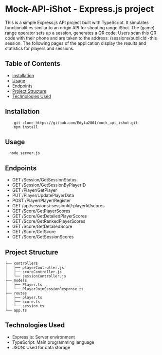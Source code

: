 # Mock-API-iShot - Express.js project

This is a simple Express.js API project built with TypeScript. It simulates functionalities similar to an origin API for shooting range iShot.
The (game) range operator sets up a session, generates a QR code.
Users scan this QR code with their phone and are taken to the address:
/sessions/publicId -this session.
The following pages of the application display the results and statistics for players and sessions.

## Table of Contents

-   [Installation](#installation)
-   [Usage](#usage)
-   [Endpoints](#endpoints)
-   [Project Structure](#project-structure)
-   [Technologies Used](#technologies-used)

## Installation

```
    git clone https://github.com/Edyta2801/mock_api_ishot.git
    npm install
```

## Usage

```
  node server.js
```

## Endpoints

-   GET /Session/GetSessionStatus
-   GET /Session/GetSessionByPlayerID
-   GET /Player/GetPlayer
-   PUT /Player/UpdatePlayerData
-   POST /Player/Player/Register
-   GET /api/sessions/:sessionId/:playerId/scores
-   GET /Score/GetPlayerScores
-   GET /Score/GetDetailedPlayerScores
-   GET /Score/GetRankedPlayerScores
-   GET /Score/GetDetailedScore
-   GET /Score/GetScore
-   GET /Score/GetSessionScores

## Project Structure

```
├── controllers
│   ├── playerController.js
│   ├── scoreController.js
│   └── sessionController.js
├── models
│   ├── Player.ts
│   └── PlayerJoinSessionResponse.ts
├── routes
│   ├── player.ts
│   ├── score.ts
│   └── session.ts
└── app.ts
```

## Technologies Used

-   Express.js: Server environment
-   TypeScript: Main programming language
-   JSON: Used for data storage
